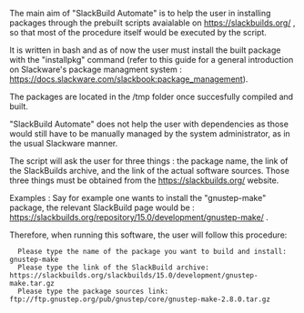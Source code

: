 The main aim of "SlackBuild Automate" is to help the user in installing packages through the prebuilt scripts avaialable on https://slackbuilds.org/ , so that most of the procedure itself would be executed by the script.

It is written in bash and as of now the user must install the built package with the "installpkg" command (refer to this guide for a general introduction on Slackware's package managment system : https://docs.slackware.com/slackbook:package_management). 

The packages are located in the /tmp folder once succesfully compiled and built.

"SlackBuild Automate" does not help the user with dependencies as those would still have to be manually managed by the system administrator, as in the usual Slackware manner.

The script will ask the user for three things : the package name, the link of the SlackBuilds archive, and the link of the actual software sources. 
Those three things must be obtained from the https://slackbuilds.org/ website. 

Examples : Say for example one wants to install the "gnustep-make" package, the relevant SlackBuild page would be : 
https://slackbuilds.org/repository/15.0/development/gnustep-make/ .

Therefore, when running this software, the user will follow this procedure: 

      Please type the name of the package you want to build and install: gnustep-make
      Please type the link of the SlackBuild archive: https://slackbuilds.org/slackbuilds/15.0/development/gnustep-make.tar.gz
      Please type the package sources link: ftp://ftp.gnustep.org/pub/gnustep/core/gnustep-make-2.8.0.tar.gz




